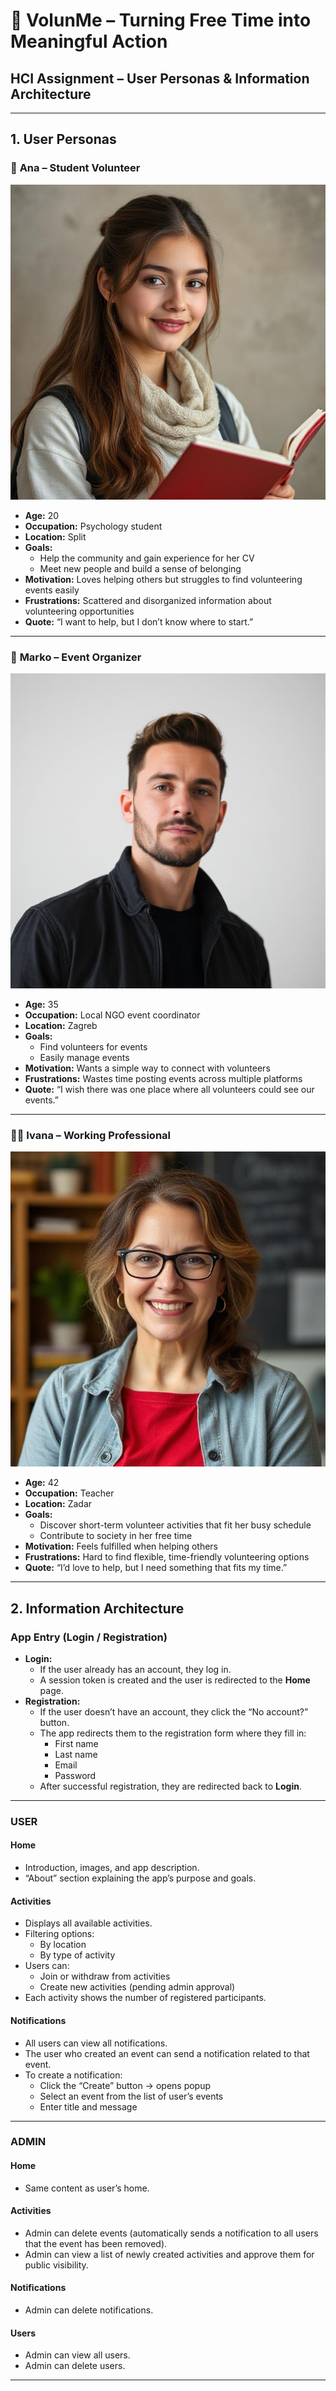 # 💛 VolunMe – Turning Free Time into Meaningful Action

## HCI Assignment – User Personas & Information Architecture

---

## 1. User Personas

### 👩 **Ana – Student Volunteer**
  ![Ana – Student Volunteer](https://github.com/bornazuzul/HCI-Project/blob/main/assigments/2_assignment/images/1_user.jpeg)
- **Age:** 20  
- **Occupation:** Psychology student  
- **Location:** Split  
- **Goals:**  
  - Help the community and gain experience for her CV  
  - Meet new people and build a sense of belonging  
- **Motivation:** Loves helping others but struggles to find volunteering events easily  
- **Frustrations:** Scattered and disorganized information about volunteering opportunities  
- **Quote:** “I want to help, but I don’t know where to start.”  


---

### 👨 **Marko – Event Organizer**
![Marko – Event Organizer](https://github.com/bornazuzul/HCI-Project/blob/main/assigments/2_assignment/images/2_user.jpeg)
- **Age:** 35  
- **Occupation:** Local NGO event coordinator  
- **Location:** Zagreb  
- **Goals:**  
  - Find volunteers for events  
  - Easily manage events 
- **Motivation:** Wants a simple way to connect with volunteers  
- **Frustrations:** Wastes time posting events across multiple platforms  
- **Quote:** “I wish there was one place where all volunteers could see our events.”  
 
  

---

### 👩‍🏫 **Ivana – Working Professional**
  ![Ivana – Working Professional](https://github.com/bornazuzul/HCI-Project/blob/main/assigments/2_assignment/images/3_user.jpeg)
- **Age:** 42  
- **Occupation:** Teacher  
- **Location:** Zadar  
- **Goals:**  
  - Discover short-term volunteer activities that fit her busy schedule  
  - Contribute to society in her free time  
- **Motivation:** Feels fulfilled when helping others  
- **Frustrations:** Hard to find flexible, time-friendly volunteering options  
- **Quote:** “I’d love to help, but I need something that fits my time.”  
 


---

## 2. Information Architecture

### **App Entry (Login / Registration)**
- **Login:**  
  - If the user already has an account, they log in.  
  - A session token is created and the user is redirected to the **Home** page.  
- **Registration:**  
  - If the user doesn’t have an account, they click the “No account?” button.  
  - The app redirects them to the registration form where they fill in:  
    - First name  
    - Last name  
    - Email  
    - Password  
  - After successful registration, they are redirected back to **Login**.  

---

### **USER**

#### **Home**
- Introduction, images, and app description.  
- “About” section explaining the app’s purpose and goals.  

#### **Activities**
- Displays all available activities.  
- Filtering options:
  - By location  
  - By type of activity  
- Users can:
  - Join or withdraw from activities  
  - Create new activities (pending admin approval)  
- Each activity shows the number of registered participants.  

#### **Notifications**
- All users can view all notifications.  
- The user who created an event can send a notification related to that event.  
- To create a notification:
  - Click the “Create” button → opens popup  
  - Select an event from the list of user’s events  
  - Enter title and message  

---

### **ADMIN**

#### **Home**
- Same content as user’s home.  

#### **Activities**
- Admin can delete events (automatically sends a notification to all users that the event has been removed).  
- Admin can view a list of newly created activities and approve them for public visibility.  

#### **Notifications**
- Admin can delete notifications.  

#### **Users**
- Admin can view all users.  
- Admin can delete users.  

---


